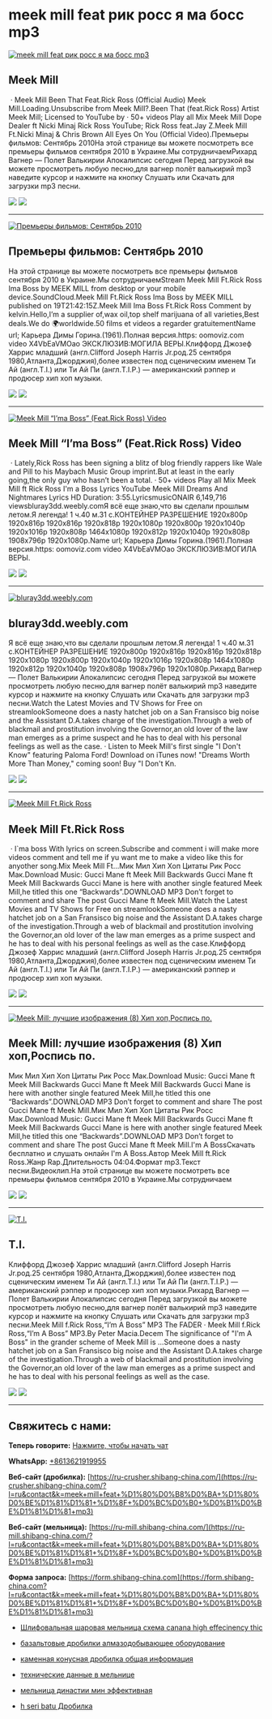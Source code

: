 # meek mill feat рик росс я ма босс mp3

<a href="https://swt.shibang-china.com/?l=ru&img&k=meek+mill+feat+%D1%80%D0%B8%D0%BA+%D1%80%D0%BE%D1%81%D1%81+%D1%8F+%D0%BC%D0%B0+%D0%B1%D0%BE%D1%81%D1%81+mp3" target="_blank">![meek mill feat рик росс я ма босс mp3](http://static.shibang-china.com/all-800x300/1188.jpg)</a>

## Meek Mill
&nbsp;&#0183;&#32;Meek Mill Been That Feat.Rick Ross (Official Audio) Meek Mill.Loading.Unsubscribe from Meek Mill?.Been That (feat.Rick Ross) Artist Meek Mill; Licensed to YouTube by&nbsp;&#0183;&#32;50+ videos Play all Mix Meek Mill Dope Dealer ft Nicki Minaj Rick Ross YouTube; Rick Ross feat.Jay Z.Meek Mill Ft.Nicki Minaj &amp; Chris Brown All Eyes On You (Official Video).Премьеры фильмов: Сентябрь 2010На этой странице вы можете посмотреть все премьеры фильмов сентября 2010 в Украине.Мы сотрудничаемРихард Вагнер — Полет Валькирии Апокалипсис сегодня Перед загрузкой вы можете просмотреть любую песню,для вагнер полёт валькирий mp3 наведите курсор и нажмите на кнопку Слушать или Скачать для загрузки mp3 песни.


<a href="https://whatsapp.shibangsoft.com/WhatsApp.php" target="_blank" title="WhatsApp">![](http://static.shibang-china.com/icon/whatsapp.png)</a> <a href="https://swt.shibang-china.com/?l=ru&icon&k=meek+mill+feat+%D1%80%D0%B8%D0%BA+%D1%80%D0%BE%D1%81%D1%81+%D1%8F+%D0%BC%D0%B0+%D0%B1%D0%BE%D1%81%D1%81+mp3" target="_blank">![](http://static.shibang-china.com/icon/chat-ru.png)</a>

---

<a href="https://swt.shibang-china.com/?l=ru&img&k=meek+mill+feat+%D1%80%D0%B8%D0%BA+%D1%80%D0%BE%D1%81%D1%81+%D1%8F+%D0%BC%D0%B0+%D0%B1%D0%BE%D1%81%D1%81+mp3" target="_blank">![Премьеры фильмов: Сентябрь 2010](http://static.shibang-china.com/all-800x300/1381.jpg)</a>

## Премьеры фильмов: Сентябрь 2010
На этой странице вы можете посмотреть все премьеры фильмов сентября 2010 в Украине.Мы сотрудничаемStream Meek Mill Ft.Rick Ross Ima Boss by MEEK MILL from desktop or your mobile device.SoundCloud.Meek Mill Ft.Rick Ross Ima Boss by MEEK MILL published on 19T21:42:15Z.Meek Mill Ima Boss Ft.Rick Ross Comment by kelvin.Hello,I’m a supplier of,wax oil,top shelf marijuana of all varieties,Best deals.We do 🌍worldwide.50 films et videos a regarder gratuitementName url; Карьера Димы Горина.(1961).Полная версия.https: oomoviz.com video X4VbEaVMOao ЭКСКЛЮЗИВ:МОГИЛА ВЕРЫ.Клиффорд Джозеф Харрис младший (англ.Clifford Joseph Harris Jr.род.25 сентября 1980,Атланта,Джорджия),более известен под сценическим именем Ти Ай (англ.T.I.) или Ти Ай Пи (англ.T.I.P.) — американский рэппер и продюсер хип хоп музыки.


<a href="https://whatsapp.shibangsoft.com/WhatsApp.php" target="_blank" title="WhatsApp">![](http://static.shibang-china.com/icon/whatsapp.png)</a> <a href="https://swt.shibang-china.com/?l=ru&icon&k=meek+mill+feat+%D1%80%D0%B8%D0%BA+%D1%80%D0%BE%D1%81%D1%81+%D1%8F+%D0%BC%D0%B0+%D0%B1%D0%BE%D1%81%D1%81+mp3" target="_blank">![](http://static.shibang-china.com/icon/chat-ru.png)</a>

---

<a href="https://swt.shibang-china.com/?l=ru&img&k=meek+mill+feat+%D1%80%D0%B8%D0%BA+%D1%80%D0%BE%D1%81%D1%81+%D1%8F+%D0%BC%D0%B0+%D0%B1%D0%BE%D1%81%D1%81+mp3" target="_blank">![Meek Mill “I’ma Boss” (Feat.Rick Ross) Video](http://static.shibang-china.com/all-800x300/1102.jpg)</a>

## Meek Mill “I’ma Boss” (Feat.Rick Ross) Video
&nbsp;&#0183;&#32;Lately,Rick Ross has been signing a blitz of blog friendly rappers like Wale and Pill to his Maybach Music Group imprint.But at least in the early going,the only guy who hasn’t been a total.&nbsp;&#0183;&#32;50+ videos Play all Mix Meek Mill ft Rick Ross I'm a Boss Lyrics YouTube Meek Mill Dreams And Nightmares Lyrics HD Duration: 3:55.LyricsmusicONAIR 6,149,716 viewsbluray3dd.weebly.comЯ всё еще знаю,что вы сделали прошлым летом.Я легенда! 1 ч.40 м.31 с.КОНТЕЙНЕР РАЗРЕШЕНИЕ 1920x800p 1920x816p 1920х816р 1920х818р 1920х1080р 1920х800р 1920х1040р 1920х1016р 1920x808p 1464х1080р 1920х812р 1920x1040p 1920х808р 1908х796р 1920х1080p.Name url; Карьера Димы Горина.(1961).Полная версия.https: oomoviz.com video X4VbEaVMOao ЭКСКЛЮЗИВ:МОГИЛА ВЕРЫ.


<a href="https://whatsapp.shibangsoft.com/WhatsApp.php" target="_blank" title="WhatsApp">![](http://static.shibang-china.com/icon/whatsapp.png)</a> <a href="https://swt.shibang-china.com/?l=ru&icon&k=meek+mill+feat+%D1%80%D0%B8%D0%BA+%D1%80%D0%BE%D1%81%D1%81+%D1%8F+%D0%BC%D0%B0+%D0%B1%D0%BE%D1%81%D1%81+mp3" target="_blank">![](http://static.shibang-china.com/icon/chat-ru.png)</a>

---

<a href="https://swt.shibang-china.com/?l=ru&img&k=meek+mill+feat+%D1%80%D0%B8%D0%BA+%D1%80%D0%BE%D1%81%D1%81+%D1%8F+%D0%BC%D0%B0+%D0%B1%D0%BE%D1%81%D1%81+mp3" target="_blank">![bluray3dd.weebly.com](http://static.shibang-china.com/all-800x300/782.jpg)</a>

## bluray3dd.weebly.com
Я всё еще знаю,что вы сделали прошлым летом.Я легенда! 1 ч.40 м.31 с.КОНТЕЙНЕР РАЗРЕШЕНИЕ 1920x800p 1920x816p 1920х816р 1920х818р 1920х1080р 1920х800р 1920х1040р 1920х1016р 1920x808p 1464х1080р 1920х812р 1920x1040p 1920х808р 1908х796р 1920х1080p.Рихард Вагнер — Полет Валькирии Апокалипсис сегодня Перед загрузкой вы можете просмотреть любую песню,для вагнер полёт валькирий mp3 наведите курсор и нажмите на кнопку Слушать или Скачать для загрузки mp3 песни.Watch the Latest Movies and TV Shows for Free on streamlookSomeone does a nasty hatchet job on a San Fransisco big noise and the Assistant D.A.takes charge of the investigation.Through a web of blackmail and prostitution involving the Governor,an old lover of the law man emerges as a prime suspect and he has to deal with his personal feelings as well as the case.&nbsp;&#0183;&#32;Listen to Meek Mill's first single &quot;I Don't Know&quot; featuring Paloma Ford! Download on iTunes now! &quot;Dreams Worth More Than Money,&quot; coming soon! Buy &quot;I Don't Kn.


<a href="https://whatsapp.shibangsoft.com/WhatsApp.php" target="_blank" title="WhatsApp">![](http://static.shibang-china.com/icon/whatsapp.png)</a> <a href="https://swt.shibang-china.com/?l=ru&icon&k=meek+mill+feat+%D1%80%D0%B8%D0%BA+%D1%80%D0%BE%D1%81%D1%81+%D1%8F+%D0%BC%D0%B0+%D0%B1%D0%BE%D1%81%D1%81+mp3" target="_blank">![](http://static.shibang-china.com/icon/chat-ru.png)</a>

---

<a href="https://swt.shibang-china.com/?l=ru&img&k=meek+mill+feat+%D1%80%D0%B8%D0%BA+%D1%80%D0%BE%D1%81%D1%81+%D1%8F+%D0%BC%D0%B0+%D0%B1%D0%BE%D1%81%D1%81+mp3" target="_blank">![Meek Mill Ft.Rick Ross](http://static.shibang-china.com/all-800x300/522.jpg)</a>

## Meek Mill Ft.Rick Ross
&nbsp;&#0183;&#32;I`ma boss With lyrics on screen.Subscribe and comment i will make more videos comment and tell me if yu want me to make a video like this for anyother song.Mix Meek Mill Ft…Мик Мил Хип Хоп Цитаты Рик Росс Мак.Download Music: Gucci Mane ft Meek Mill Backwards Gucci Mane ft Meek Mill Backwards Gucci Mane is here with another single featured Meek Mill,he titled this one “Backwards”.DOWNLOAD MP3 Don’t forget to comment and share The post Gucci Mane ft Meek Mill.Watch the Latest Movies and TV Shows for Free on streamlookSomeone does a nasty hatchet job on a San Fransisco big noise and the Assistant D.A.takes charge of the investigation.Through a web of blackmail and prostitution involving the Governor,an old lover of the law man emerges as a prime suspect and he has to deal with his personal feelings as well as the case.Клиффорд Джозеф Харрис младший (англ.Clifford Joseph Harris Jr.род.25 сентября 1980,Атланта,Джорджия),более известен под сценическим именем Ти Ай (англ.T.I.) или Ти Ай Пи (англ.T.I.P.) — американский рэппер и продюсер хип хоп музыки.


<a href="https://whatsapp.shibangsoft.com/WhatsApp.php" target="_blank" title="WhatsApp">![](http://static.shibang-china.com/icon/whatsapp.png)</a> <a href="https://swt.shibang-china.com/?l=ru&icon&k=meek+mill+feat+%D1%80%D0%B8%D0%BA+%D1%80%D0%BE%D1%81%D1%81+%D1%8F+%D0%BC%D0%B0+%D0%B1%D0%BE%D1%81%D1%81+mp3" target="_blank">![](http://static.shibang-china.com/icon/chat-ru.png)</a>

---

<a href="https://swt.shibang-china.com/?l=ru&img&k=meek+mill+feat+%D1%80%D0%B8%D0%BA+%D1%80%D0%BE%D1%81%D1%81+%D1%8F+%D0%BC%D0%B0+%D0%B1%D0%BE%D1%81%D1%81+mp3" target="_blank">![Meek Mill: лучшие изображения (8) Хип хоп,Роспись по.](http://static.shibang-china.com/all-800x300/636.jpg)</a>

## Meek Mill: лучшие изображения (8) Хип хоп,Роспись по.
Мик Мил Хип Хоп Цитаты Рик Росс Мак.Download Music: Gucci Mane ft Meek Mill Backwards Gucci Mane ft Meek Mill Backwards Gucci Mane is here with another single featured Meek Mill,he titled this one “Backwards”.DOWNLOAD MP3 Don’t forget to comment and share The post Gucci Mane ft Meek Mill.Мик Мил Хип Хоп Цитаты Рик Росс Мак.Download Music: Gucci Mane ft Meek Mill Backwards Gucci Mane ft Meek Mill Backwards Gucci Mane is here with another single featured Meek Mill,he titled this one “Backwards”.DOWNLOAD MP3 Don’t forget to comment and share The post Gucci Mane ft Meek Mill.I'm A BossСкачать бесплатно и слушать онлайн I'm A Boss.Автор Meek Mill ft.Rick Ross.Жанр Rap.Длительность 04:04.Формат mp3.Текст песни.Видеоклип.На этой странице вы можете посмотреть все премьеры фильмов сентября 2010 в Украине.Мы сотрудничаем


<a href="https://whatsapp.shibangsoft.com/WhatsApp.php" target="_blank" title="WhatsApp">![](http://static.shibang-china.com/icon/whatsapp.png)</a> <a href="https://swt.shibang-china.com/?l=ru&icon&k=meek+mill+feat+%D1%80%D0%B8%D0%BA+%D1%80%D0%BE%D1%81%D1%81+%D1%8F+%D0%BC%D0%B0+%D0%B1%D0%BE%D1%81%D1%81+mp3" target="_blank">![](http://static.shibang-china.com/icon/chat-ru.png)</a>

---

<a href="https://swt.shibang-china.com/?l=ru&img&k=meek+mill+feat+%D1%80%D0%B8%D0%BA+%D1%80%D0%BE%D1%81%D1%81+%D1%8F+%D0%BC%D0%B0+%D0%B1%D0%BE%D1%81%D1%81+mp3" target="_blank">![T.I.](http://static.shibang-china.com/all-800x300/1345.jpg)</a>

## T.I.
Клиффорд Джозеф Харрис младший (англ.Clifford Joseph Harris Jr.род.25 сентября 1980,Атланта,Джорджия),более известен под сценическим именем Ти Ай (англ.T.I.) или Ти Ай Пи (англ.T.I.P.) — американский рэппер и продюсер хип хоп музыки.Рихард Вагнер — Полет Валькирии Апокалипсис сегодня Перед загрузкой вы можете просмотреть любую песню,для вагнер полёт валькирий mp3 наведите курсор и нажмите на кнопку Слушать или Скачать для загрузки mp3 песни.Meek Mill f.Rick Ross,“I’m A Boss” MP3 The FADER&nbsp;&#0183;&#32;Meek Mill f.Rick Ross,“I’m A Boss” MP3.By Peter Macia.Decem The significance of &quot;I'm A Boss&quot; in the grander scheme of Meek Mill is …Someone does a nasty hatchet job on a San Fransisco big noise and the Assistant D.A.takes charge of the investigation.Through a web of blackmail and prostitution involving the Governor,an old lover of the law man emerges as a prime suspect and he has to deal with his personal feelings as well as the case.


<a href="https://whatsapp.shibangsoft.com/WhatsApp.php" target="_blank" title="WhatsApp">![](http://static.shibang-china.com/icon/whatsapp.png)</a> <a href="https://swt.shibang-china.com/?l=ru&icon&k=meek+mill+feat+%D1%80%D0%B8%D0%BA+%D1%80%D0%BE%D1%81%D1%81+%D1%8F+%D0%BC%D0%B0+%D0%B1%D0%BE%D1%81%D1%81+mp3" target="_blank">![](http://static.shibang-china.com/icon/chat-ru.png)</a>

---
## Свяжитесь с нами:

**Теперь говорите:** [Нажмите, чтобы начать чат](https://swt.shibang-china.com?l=ru&contact&k=meek+mill+feat+%D1%80%D0%B8%D0%BA+%D1%80%D0%BE%D1%81%D1%81+%D1%8F+%D0%BC%D0%B0+%D0%B1%D0%BE%D1%81%D1%81+mp3)

**WhatsApp:**  [+8613621919955](https://whatsapp.shibangsoft.com/WhatsApp.php)

**Веб-сайт (дробилка):** [https://ru-crusher.shibang-china.com/](https://ru-crusher.shibang-china.com/?l=ru&contact&k=meek+mill+feat+%D1%80%D0%B8%D0%BA+%D1%80%D0%BE%D1%81%D1%81+%D1%8F+%D0%BC%D0%B0+%D0%B1%D0%BE%D1%81%D1%81+mp3)

**Веб-сайт (мельница):** [https://ru-mill.shibang-china.com/](https://ru-mill.shibang-china.com/?l=ru&contact&k=meek+mill+feat+%D1%80%D0%B8%D0%BA+%D1%80%D0%BE%D1%81%D1%81+%D1%8F+%D0%BC%D0%B0+%D0%B1%D0%BE%D1%81%D1%81+mp3)

**Форма запроса:** [https://form.shibang-china.com](https://form.shibang-china.com?l=ru&contact&k=meek+mill+feat+%D1%80%D0%B8%D0%BA+%D1%80%D0%BE%D1%81%D1%81+%D1%8F+%D0%BC%D0%B0+%D0%B1%D0%BE%D1%81%D1%81+mp3)

* [Шлифовальная шаровая мельница схема canana high effecinency thic](../134/%D0%A8%D0%BB%D0%B8%D1%84%D0%BE%D0%B2%D0%B0%D0%BB%D1%8C%D0%BD%D0%B0%D1%8F%20%D1%88%D0%B0%D1%80%D0%BE%D0%B2%D0%B0%D1%8F%20%D0%BC%D0%B5%D0%BB%D1%8C%D0%BD%D0%B8%D1%86%D0%B0%20%D1%81%D1%85%D0%B5%D0%BC%D0%B0%20canana%20high%20effecinency%20thic.md)

* [базальтовые дробилки алмазодобывающее оборудование](../135/%D0%B1%D0%B0%D0%B7%D0%B0%D0%BB%D1%8C%D1%82%D0%BE%D0%B2%D1%8B%D0%B5%20%D0%B4%D1%80%D0%BE%D0%B1%D0%B8%D0%BB%D0%BA%D0%B8%20%D0%B0%D0%BB%D0%BC%D0%B0%D0%B7%D0%BE%D0%B4%D0%BE%D0%B1%D1%8B%D0%B2%D0%B0%D1%8E%D1%89%D0%B5%D0%B5%20%D0%BE%D0%B1%D0%BE%D1%80%D1%83%D0%B4%D0%BE%D0%B2%D0%B0%D0%BD%D0%B8%D0%B5.md)

* [каменная конусная дробилка общая информация](../133/%D0%BA%D0%B0%D0%BC%D0%B5%D0%BD%D0%BD%D0%B0%D1%8F%20%D0%BA%D0%BE%D0%BD%D1%83%D1%81%D0%BD%D0%B0%D1%8F%20%D0%B4%D1%80%D0%BE%D0%B1%D0%B8%D0%BB%D0%BA%D0%B0%20%D0%BE%D0%B1%D1%89%D0%B0%D1%8F%20%D0%B8%D0%BD%D1%84%D0%BE%D1%80%D0%BC%D0%B0%D1%86%D0%B8%D1%8F.md)

* [технические данные в мельнице](../135/%D1%82%D0%B5%D1%85%D0%BD%D0%B8%D1%87%D0%B5%D1%81%D0%BA%D0%B8%D0%B5%20%D0%B4%D0%B0%D0%BD%D0%BD%D1%8B%D0%B5%20%D0%B2%20%D0%BC%D0%B5%D0%BB%D1%8C%D0%BD%D0%B8%D1%86%D0%B5.md)

* [мельница династии мин эффективная](../134/%D0%BC%D0%B5%D0%BB%D1%8C%D0%BD%D0%B8%D1%86%D0%B0%20%D0%B4%D0%B8%D0%BD%D0%B0%D1%81%D1%82%D0%B8%D0%B8%20%D0%BC%D0%B8%D0%BD%20%D1%8D%D1%84%D1%84%D0%B5%D0%BA%D1%82%D0%B8%D0%B2%D0%BD%D0%B0%D1%8F.md)

* [h seri batu Дробилка](../134/h%20seri%20batu%20%D0%94%D1%80%D0%BE%D0%B1%D0%B8%D0%BB%D0%BA%D0%B0.md)